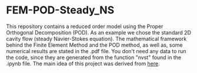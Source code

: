# FEM-POD-Steady_NS
This repository contains a reduced order model using the Proper Orthogonal Decomposition (POD). As an example we chose the standard 2D cavity flow (steady Navier-Stokes equation). The mathematical framework behind the Finite Element Method and the POD method, as well as, some numerical results are stated in the .pdf file. You don't need any data to run the code, since they are generated from the function "nvst" found in the .ipynb file. The main idea of this project was derived from [here](https://www.um.es/freefem/ff++/pmwiki.php?n=Main.POD).
